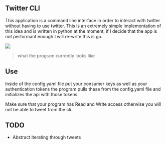 ## Twitter CLI

This application is a command line interface in order to interact with twitter without having to use twitter. This is an extremely simple implementation of this idea and is written in python at the moment, if I decide that the app is not performant enough I will re-write this is go.

![]("./docs/pic1.png")

> what the program currently looks like

## Use

Inside of the config.yaml file put your consumer keys as well as your authentication tokens the program pulls these from the config.yaml file and initializes the api with those tokens.

Make sure that your program has Read and Write access otherwise you will not be able to tweet from the cli.

## TODO

- Abstract iterating through tweets
